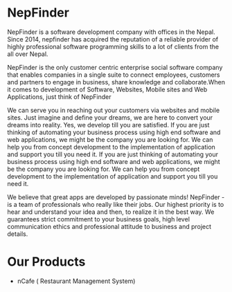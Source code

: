 # NepFinder
NepFinder is a software development company with offices in the Nepal. Since 2014, nepfinder has acquired the reputation of a reliable provider of highly professional software programming skills to a lot of clients from the all over Nepal.

NepFinder is the only customer centric enterprise social software company that enables companies in a single suite to connect employees, customers and partners to engage in business, share knowledge and collaborate.When it comes to development of Software, Websites, Mobile sites and Web Applications, just think of NepFinder

We can serve you in reaching out your customers via websites and mobile sites. Just imagine and define your dreams, we are here to convert your dreams into reality. Yes, we develop till you are satisfied. If you are just thinking of automating your business process using high end software and web applications, we might be the company you are looking for. We can help you from concept development to the implementation of application and support you till you need it. If you are just thinking of automating your business process using high end software and web applications, we might be the company you are looking for. We can help you from concept development to the implementation of application and support you till you need it.

We believe that great apps are developed by passionate minds! NepFinder - is a team of professionals who really like their jobs. Our highest priority is to hear and understand your idea and then, to realize it in the best way. We guarantees strict commitment to your business goals, high level communication ethics and professional attitude to business and project details.

# Our Products

- nCafe ( Restaurant Management System)
